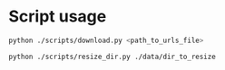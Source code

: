 # Script usage

```bash
python ./scripts/download.py <path_to_urls_file>
```

```bash
python ./scripts/resize_dir.py ./data/dir_to_resize
```

